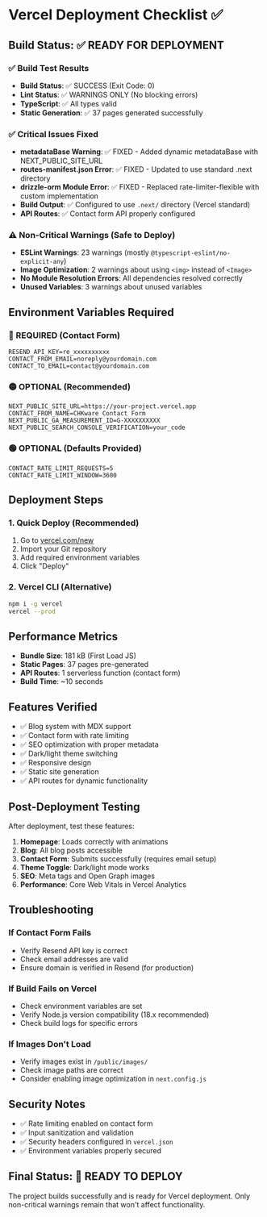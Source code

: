 # Vercel Deployment Checklist ✅

## Build Status: ✅ READY FOR DEPLOYMENT

### ✅ Build Test Results
- **Build Status**: ✅ SUCCESS (Exit Code: 0)
- **Lint Status**: ✅ WARNINGS ONLY (No blocking errors)
- **TypeScript**: ✅ All types valid
- **Static Generation**: ✅ 37 pages generated successfully

### ✅ Critical Issues Fixed
- **metadataBase Warning**: ✅ FIXED - Added dynamic metadataBase with NEXT_PUBLIC_SITE_URL
- **routes-manifest.json Error**: ✅ FIXED - Updated to use standard .next directory
- **drizzle-orm Module Error**: ✅ FIXED - Replaced rate-limiter-flexible with custom implementation
- **Build Output**: ✅ Configured to use `.next/` directory (Vercel standard)
- **API Routes**: ✅ Contact form API properly configured

### ⚠️ Non-Critical Warnings (Safe to Deploy)
- **ESLint Warnings**: 23 warnings (mostly `@typescript-eslint/no-explicit-any`)
- **Image Optimization**: 2 warnings about using `<img>` instead of `<Image>`
- **No Module Resolution Errors**: All dependencies resolved correctly
- **Unused Variables**: 3 warnings about unused variables

## Environment Variables Required

### 🔴 REQUIRED (Contact Form)
```
RESEND_API_KEY=re_xxxxxxxxxx
CONTACT_FROM_EMAIL=noreply@yourdomain.com  
CONTACT_TO_EMAIL=contact@yourdomain.com
```

### 🟡 OPTIONAL (Recommended)
```
NEXT_PUBLIC_SITE_URL=https://your-project.vercel.app
CONTACT_FROM_NAME=CHKware Contact Form
NEXT_PUBLIC_GA_MEASUREMENT_ID=G-XXXXXXXXXX
NEXT_PUBLIC_SEARCH_CONSOLE_VERIFICATION=your_code
```

### 🟢 OPTIONAL (Defaults Provided)
```
CONTACT_RATE_LIMIT_REQUESTS=5
CONTACT_RATE_LIMIT_WINDOW=3600
```

## Deployment Steps

### 1. Quick Deploy (Recommended)
1. Go to [vercel.com/new](https://vercel.com/new)
2. Import your Git repository
3. Add required environment variables
4. Click "Deploy"

### 2. Vercel CLI (Alternative)
```bash
npm i -g vercel
vercel --prod
```

## Performance Metrics
- **Bundle Size**: 181 kB (First Load JS)
- **Static Pages**: 37 pages pre-generated
- **API Routes**: 1 serverless function (contact form)
- **Build Time**: ~10 seconds

## Features Verified
- ✅ Blog system with MDX support
- ✅ Contact form with rate limiting
- ✅ SEO optimization with proper metadata
- ✅ Dark/light theme switching
- ✅ Responsive design
- ✅ Static site generation
- ✅ API routes for dynamic functionality

## Post-Deployment Testing
After deployment, test these features:
1. **Homepage**: Loads correctly with animations
2. **Blog**: All blog posts accessible
3. **Contact Form**: Submits successfully (requires email setup)
4. **Theme Toggle**: Dark/light mode works
5. **SEO**: Meta tags and Open Graph images
6. **Performance**: Core Web Vitals in Vercel Analytics

## Troubleshooting

### If Contact Form Fails
- Verify Resend API key is correct
- Check email addresses are valid
- Ensure domain is verified in Resend (for production)

### If Build Fails on Vercel
- Check environment variables are set
- Verify Node.js version compatibility (18.x recommended)
- Check build logs for specific errors

### If Images Don't Load
- Verify images exist in `/public/images/`
- Check image paths are correct
- Consider enabling image optimization in `next.config.js`

## Security Notes
- ✅ Rate limiting enabled on contact form
- ✅ Input sanitization and validation
- ✅ Security headers configured in `vercel.json`
- ✅ Environment variables properly secured

## Final Status: 🚀 READY TO DEPLOY

The project builds successfully and is ready for Vercel deployment. Only non-critical warnings remain that won't affect functionality.